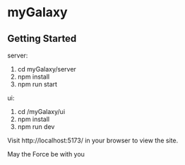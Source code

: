 # myGalaxy

## Getting Started
server:
1. cd myGalaxy/server 
2. npm install
3. npm run start


ui:
1. cd /myGalaxy/ui 
2. npm install
3. npm run dev

Visit http://localhost:5173/ in your browser to view the site.

May the Force be with you
